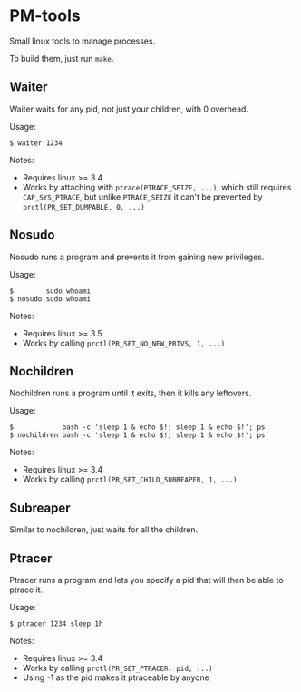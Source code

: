 PM-tools
========

Small linux tools to manage processes.

To build them, just run `make`.




Waiter
------

Waiter waits for any pid, not just your children, with 0 overhead.

Usage:

    $ waiter 1234

Notes:
- Requires linux >= 3.4
- Works by attaching with `ptrace(PTRACE_SEIZE, ...)`, which still requires
  `CAP_SYS_PTRACE`, but unlike `PTRACE_SEIZE` it can't be prevented by
  `prctl(PR_SET_DUMPABLE, 0, ...)`



Nosudo
------

Nosudo runs a program and prevents it from gaining new privileges.

Usage:

    $        sudo whoami
    $ nosudo sudo whoami

Notes:
- Requires linux >= 3.5
- Works by calling `prctl(PR_SET_NO_NEW_PRIVS, 1, ...)`



Nochildren
----------

Nochildren runs a program until it exits, then it kills any leftovers.

Usage:

    $            bash -c 'sleep 1 & echo $!; sleep 1 & echo $!'; ps
    $ nochildren bash -c 'sleep 1 & echo $!; sleep 1 & echo $!'; ps

Notes:
- Requires linux >= 3.4
- Works by calling `prctl(PR_SET_CHILD_SUBREAPER, 1, ...)`


Subreaper
----------

Similar to nochildren, just waits for all the children.



Ptracer
-------

Ptracer runs a program and lets you specify a pid that will then be able to ptrace it.

Usage:

    $ ptracer 1234 sleep 1h

Notes:
- Requires linux >= 3.4
- Works by calling `prctl(PR_SET_PTRACER, pid, ...)`
- Using -1 as the pid makes it ptraceable by anyone
